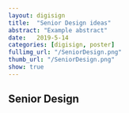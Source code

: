 ```yaml
---
layout: digisign
title:  "Senior Design ideas"
abstract: "Example abstract"
date:   2019-5-14
categories: [digisign, poster]
fullimg_url: "/SeniorDesign.png"
thumb_url: "/SeniorDesign.png"
show: true
---
```

## Senior Design
